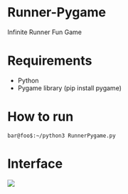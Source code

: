 # Runner-Pygame
Infinite Runner Fun Game
# Requirements
- Python
- Pygame library (pip install pygame)

# How to run
```
bar@foo$:~/python3 RunnerPygame.py
```

# Interface
![](https://media.giphy.com/media/Pefw11AWzlvZCC631p/giphy.gif)
